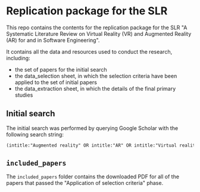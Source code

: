 # Replication package for the SLR

This repo contains the contents for the replication package for the SLR
"A Systematic Literature Review on Virtual Reality (VR) and Augmented Reality (AR) for and in Software Engineering".

It contains all the data and resources used to conduct the research, including:

- the set of papers for the initial search
- the data_selection sheet, in which the selection criteria have been applied
to the set of initial papers
- the data_extraction sheet, in which the details of the final primary studies

## Initial search

The initial search was performed by querying Google Scholar with the following
search string:

```txt
(intitle:"Augmented reality" OR intitle:"AR" OR intitle:"Virtual reality" OR intitle:"Virtual reality") AND intitle:Software
```

## `included_papers`

The `included_papers` folder contains the downloaded PDF for all of the papers that passed the "Application of selection
criteria" phase.